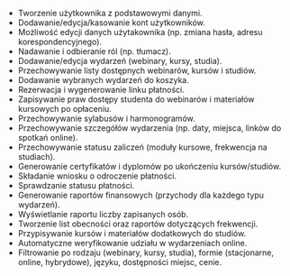 - Tworzenie użytkownika z podstawowymi danymi.
- Dodawanie/edycja/kasowanie kont użytkowników.
- Możliwość edycji danych użytakownika (np. zmiana hasła, adresu korespondencyjnego).
- Nadawanie i odbieranie ról (np. tłumacz).
- Dodawanie/edycja wydarzeń (webinary, kursy, studia).
- Przechowywanie listy dostępnych webinarów, kursów i studiów.
-  Dodawanie wybranych wydarzeń do koszyka.
- Rezerwacja i wygenerowanie linku płatności.
- Zapisywanie praw dostępy studenta do webinarów i materiałów kursowych po opłaceniu.
- Przechowywanie sylabusów i harmonogramów.
- Przechowywanie szczegółów wydarzenia (np. daty, miejsca, linków do spotkań online).
- Przechowywanie statusu zaliczeń (moduły kursowe, frekwencja na studiach).
- Generowanie certyfikatów i dyplomów po ukończeniu kursów/studiów.
- Składanie wniosku o odroczenie płatności.
- Sprawdzanie statusu płatności.
- Generowanie raportów finansowych (przychody dla każdego typu wydarzeń).
- Wyświetlanie raportu liczby zapisanych osób.
- Tworzenie list obecności oraz raportów dotyczących frekwencji.
- Przypisywanie kursów i materiałów dodatkowych do studiów.
- Automatyczne weryfikowanie udziału w wydarzeniach online.
- Filtrowanie po rodzaju (webinary, kursy, studia), formie (stacjonarne, online, hybrydowe), języku, dostępności miejsc, cenie.
